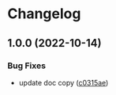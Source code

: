 # Changelog

## 1.0.0 (2022-10-14)


### Bug Fixes

* update doc copy ([c0315ae](https://github.com/peterfoeng/turborepo/commit/c0315aec7e843e37509a0329887cec4af170fdcd))
